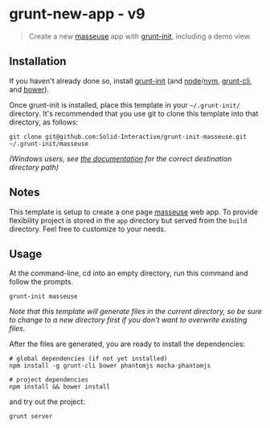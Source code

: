 # grunt-new-app - v9

> Create a new [masseuse](http://solid-interactive.github.io/masseuse/docs/) app with [grunt-init](http://gruntjs.com/project-scaffolding), including a demo view.

[grunt-init]: http://gruntjs.com/project-scaffolding

## Installation
If you haven't already done so, install [grunt-init](http://gruntjs.com/project-scaffolding)
(and [node](http://nodejs.org/)/[nvm](https://github.com/creationix/nvm),
[grunt-cli](http://gruntjs.com/getting-started), and [bower](http://bower.io/)).

Once grunt-init is installed, place this template in your `~/.grunt-init/` directory. It's recommended that you use git
to clone this template into that directory, as follows:

```
git clone git@github.com:Solid-Interactive/grunt-init-masseuse.git ~/.grunt-init/masseuse
```

_(Windows users, see [the documentation](http://gruntjs.com/project-scaffolding) for the correct destination directory path)_

## Notes

This template is setup to create a one page [masseuse](https://github.com/Solid-Interactive/masseuse) web app.
To provide flexibility project is stored in the `app` directory but served from the `build` directory.
Feel free to customize to your needs.

## Usage

At the command-line, cd into an empty directory, run this command and follow the prompts.

```
grunt-init masseuse
```

_Note that this template will generate files in the current directory, so be sure to change to a new directory first if
you don't want to overwrite existing files._

After the files are generated, you are ready to install the dependencies:

```
# global dependencies (if not yet installed)
npm install -g grunt-cli bower phantomjs mocha-phantomjs

# project dependencies
npm install && bower install
```

and try out the project:

```
grunt server
```
